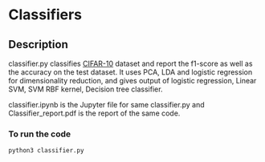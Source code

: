 # Classifiers

## Description

classifier.py classifies [CIFAR-10](https://www.cs.toronto.edu/~kriz/cifar.html) dataset and report the f1-score as well as the accuracy on the test dataset. It uses PCA, LDA and logistic regression for dimensionality reduction, and gives output of logistic regression, Linear SVM, SVM RBF kernel, Decision tree classifier.

classifier.ipynb is the Jupyter file for same classifier.py and Classifier_report.pdf is the report of the same code.

### To run the code

`python3 classifier.py`

